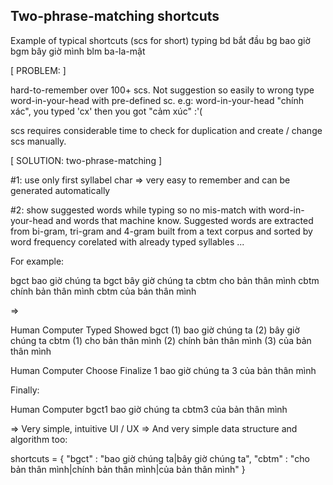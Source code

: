 ## Two-phrase-matching shortcuts

Example of typical shortcuts (scs for short) typing
bd    bắt đầu
bg    bao giờ
bgm   bây giờ mình
blm   ba-la-mật

[ PROBLEM: ]

hard-to-remember over 100+ scs. Not suggestion so easily to wrong type 
word-in-your-head with pre-defined sc. e.g: word-in-your-head "chính xác", 
you typed 'cx' then you got "cảm xúc" :'(

scs requires considerable time to check for duplication and create / change scs manually.


[ SOLUTION: two-phrase-matching ]

\#1: use only first syllabel char => very easy to remember and can be generated automatically

\#2: show suggested words while typing so no mis-match with word-in-your-head
and words that machine know. Suggested words are extracted from bi-gram, tri-gram and 4-gram built from a text corpus and sorted by word frequency corelated with already typed
syllables ...

For example:

bgct  bao giờ chúng ta
bgct  bây giờ chúng ta
cbtm  cho bản thân mình
cbtm  chính bản thân mình
cbtm  của bản thân mình

=>

Human   Computer
Typed   Showed
bgct    (1) bao giờ chúng ta (2) bây giờ chúng ta
cbtm    (1) cho bản thân mình (2) chính bản thân mình (3) của bản thân mình

Human   Computer
Choose  Finalize
1       bao giờ chúng ta
3       của bản thân mình

Finally:

Human   Computer
bgct1   bao giờ chúng ta
cbtm3   của bản thân mình

=> Very simple, intuitive UI / UX
=> And very simple data structure and algorithm too:

shortcuts = {
	"bgct" : "bao giờ chúng ta|bây giờ chúng ta",
	"cbtm" : "cho bản thân mình|chính bản thân mình|của bản thân mình"
}
